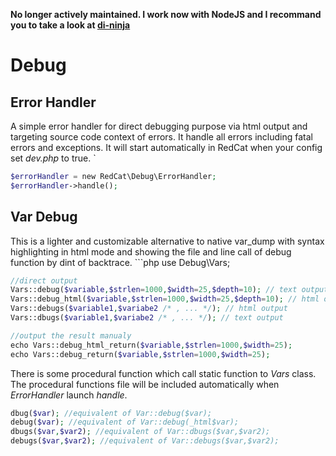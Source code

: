 **No longer actively maintained. I work now with NodeJS and I recommand you to take a look at [di-ninja](https://github.com/di-ninja/di-ninja)**

Debug
======

Error Handler
-------------

 A simple error handler for direct debugging purpose via html output and targeting source code context of errors. It handle all errors including fatal errors and exceptions. It will start automatically in RedCat when your config set *dev.php* to true. `
```php
$errorHandler = new RedCat\Debug\ErrorHandler;
$errorHandler->handle();
```
Var Debug
---------

 This is a lighter and customizable alternative to native var\_dump with syntax highlighting in html mode and showing the file and line call of debug function by dint of backtrace.  ```php
use Debug\Vars;
```php
//direct output
Vars::debug($variable,$strlen=1000,$width=25,$depth=10); // text output
Vars::debug_html($variable,$strlen=1000,$width=25,$depth=10); // html output
Vars::debugs($variable1,$variabe2 /* , ... */); // html output
Vars::dbugs($variable1,$variabe2 /* , ... */); // text output

//output the result manualy
echo Vars::debug_html_return($variable,$strlen=1000,$width=25);
echo Vars::debug_return($variable,$strlen=1000,$width=25);
```
 There is some procedural function which call static function to *Vars* class. The procedural functions file will be included automatically when *ErrorHandler* launch *handle*. 
```php
dbug($var); //equivalent of Var::debug($var);
debug($var); //equivalent of Var::debug(_html$var);
dbugs($var,$var2); //equivalent of Var::dbugs($var,$var2);
debugs($var,$var2); //equivalent of Var::debugs($var,$var2);
```
